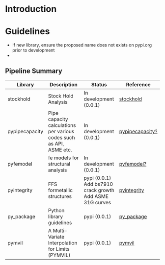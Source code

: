 # Introduction

# Guidelines

- If new library, ensure the proposed name does not exists on pypi.org prior to development
- 

## Pipeline Summary

| Library |  Description | Status | Reference |
|---|---|---|---|
| stockhold | Stock Hold Analysis |  In development (0.0.1) | [stockhold](https://github.com/vamseeachanta/StockHoldAnalysis) |
| pypipecapacity | Pipe capacity calculations per various codes such as API, ASME etc. |  In development (0.0.1) | [pypipecapacity?](tba) |
| pyfemodel | fe models for structural analysis |  In development (0.0.1) | [pyfemodel?](tba) |
| pyintegrity | FFS formetallic structures |  pypi (0.0.1) <br> Add bs7910 crack growth <br> Add ASME 31G curves | [pyintegrity](https://github.com/vamseeachanta/pyintegrity) |
| py_package | Python library guidelines |  pypi (0.0.1) | [py_package](https://github.com/vamseeachanta/py_package) |
| pymvil | A Multi-Variate Interpolation for Limits (PYMVIL) |  pypi (0.0.1) | [pymvil](https://github.com/vamseeachanta/pymvil) |
